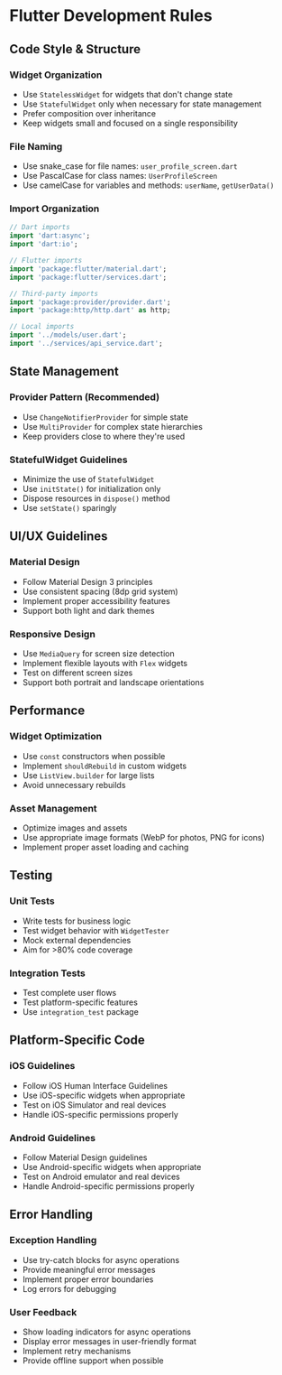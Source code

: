 # Flutter Development Rules

## Code Style & Structure

### Widget Organization
- Use `StatelessWidget` for widgets that don't change state
- Use `StatefulWidget` only when necessary for state management
- Prefer composition over inheritance
- Keep widgets small and focused on a single responsibility

### File Naming
- Use snake_case for file names: `user_profile_screen.dart`
- Use PascalCase for class names: `UserProfileScreen`
- Use camelCase for variables and methods: `userName`, `getUserData()`

### Import Organization
```dart
// Dart imports
import 'dart:async';
import 'dart:io';

// Flutter imports
import 'package:flutter/material.dart';
import 'package:flutter/services.dart';

// Third-party imports
import 'package:provider/provider.dart';
import 'package:http/http.dart' as http;

// Local imports
import '../models/user.dart';
import '../services/api_service.dart';
```

## State Management

### Provider Pattern (Recommended)
- Use `ChangeNotifierProvider` for simple state
- Use `MultiProvider` for complex state hierarchies
- Keep providers close to where they're used

### StatefulWidget Guidelines
- Minimize the use of `StatefulWidget`
- Use `initState()` for initialization only
- Dispose resources in `dispose()` method
- Use `setState()` sparingly

## UI/UX Guidelines

### Material Design
- Follow Material Design 3 principles
- Use consistent spacing (8dp grid system)
- Implement proper accessibility features
- Support both light and dark themes

### Responsive Design
- Use `MediaQuery` for screen size detection
- Implement flexible layouts with `Flex` widgets
- Test on different screen sizes
- Support both portrait and landscape orientations

## Performance

### Widget Optimization
- Use `const` constructors when possible
- Implement `shouldRebuild` in custom widgets
- Use `ListView.builder` for large lists
- Avoid unnecessary rebuilds

### Asset Management
- Optimize images and assets
- Use appropriate image formats (WebP for photos, PNG for icons)
- Implement proper asset loading and caching

## Testing

### Unit Tests
- Write tests for business logic
- Test widget behavior with `WidgetTester`
- Mock external dependencies
- Aim for >80% code coverage

### Integration Tests
- Test complete user flows
- Test platform-specific features
- Use `integration_test` package

## Platform-Specific Code

### iOS Guidelines
- Follow iOS Human Interface Guidelines
- Use iOS-specific widgets when appropriate
- Test on iOS Simulator and real devices
- Handle iOS-specific permissions properly

### Android Guidelines
- Follow Material Design guidelines
- Use Android-specific widgets when appropriate
- Test on Android emulator and real devices
- Handle Android-specific permissions properly

## Error Handling

### Exception Handling
- Use try-catch blocks for async operations
- Provide meaningful error messages
- Implement proper error boundaries
- Log errors for debugging

### User Feedback
- Show loading indicators for async operations
- Display error messages in user-friendly format
- Implement retry mechanisms
- Provide offline support when possible 